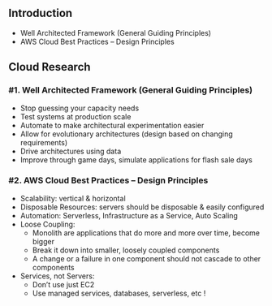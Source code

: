 ## Introduction


- Well Architected Framework (General Guiding Principles)
- AWS Cloud Best Practices – Design Principles


## Cloud Research


### #1. Well Architected Framework (General Guiding Principles)


- Stop guessing your capacity needs
- Test systems at production scale
- Automate to make architectural experimentation easier
- Allow for evolutionary architectures (design based on changing requirements)
- Drive architectures using data
- Improve through game days, simulate applications for flash sale days


### #2. AWS Cloud Best Practices – Design Principles


- Scalability: vertical & horizontal
- Disposable Resources: servers should be disposable & easily configured
- Automation: Serverless, Infrastructure as a Service, Auto Scaling
- Loose Coupling:
    - Monolith are applications that do more and more over time, become bigger
    - Break it down into smaller, loosely coupled components
    - A change or a failure in one component should not cascade to other components
- Services, not Servers:
    - Don’t use just EC2
    - Use managed services, databases, serverless, etc !
